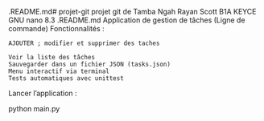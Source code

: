 .README.md# projet-git
 projet git de Tamba Ngah Rayan Scott B1A KEYCE
GNU nano 8.3 .README.md
Application de gestion de tâches (Ligne de commande)
Fonctionnalités :

    AJOUTER ; modifier et supprimer des taches 
    
    Voir la liste des tâches
    Sauvegarder dans un fichier JSON (tasks.json)
    Menu interactif via terminal
    Tests automatiques avec unittest

Lancer l’application :

python main.py
